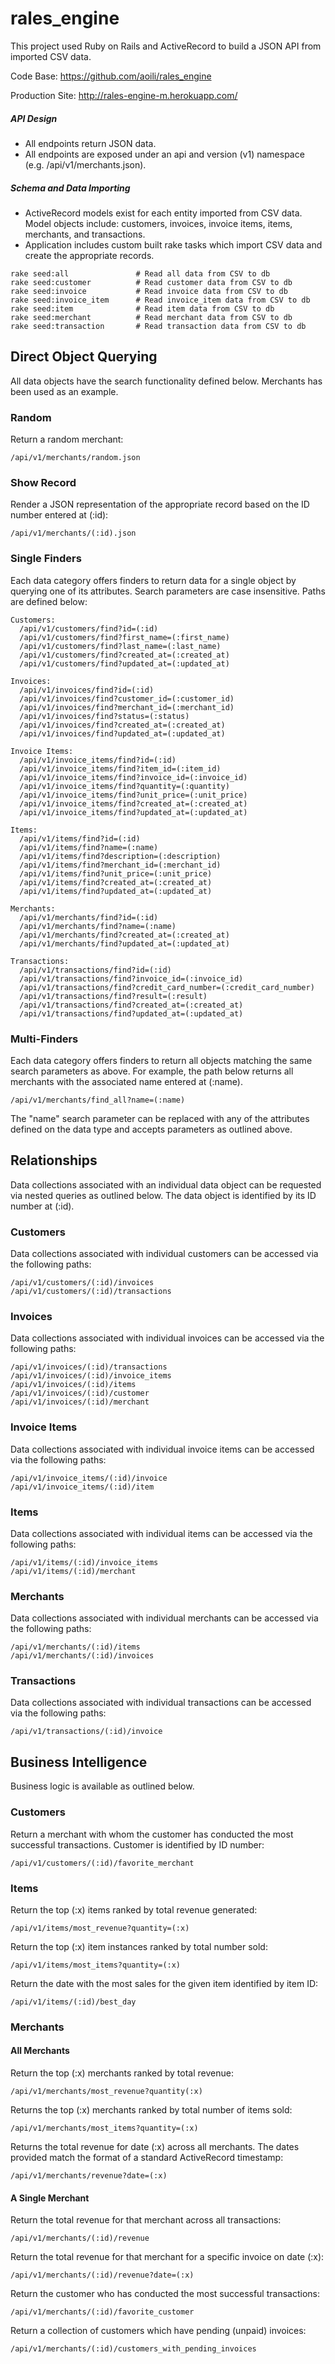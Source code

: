 # rales_engine
This project used Ruby on Rails and ActiveRecord to build a JSON API from imported CSV data.

Code Base: https://github.com/aoili/rales_engine

Production Site: http://rales-engine-m.herokuapp.com/

##### API Design

* All endpoints return JSON data.
* All endpoints are exposed under an api and version (v1) namespace (e.g. /api/v1/merchants.json).


##### Schema and Data Importing

* ActiveRecord models exist for each entity imported from CSV data. Model objects include: customers, invoices, invoice items, items, merchants, and transactions.
* Application includes custom built rake tasks which import CSV data and create the appropriate records.

```
rake seed:all               # Read all data from CSV to db
rake seed:customer          # Read customer data from CSV to db
rake seed:invoice           # Read invoice data from CSV to db
rake seed:invoice_item      # Read invoice_item data from CSV to db
rake seed:item              # Read item data from CSV to db
rake seed:merchant          # Read merchant data from CSV to db
rake seed:transaction       # Read transaction data from CSV to db
```


## Direct Object Querying


All data objects have the search functionality defined below.
Merchants has been used as an example.

### Random

Return a random merchant:

`/api/v1/merchants/random.json`

### Show Record

Render a JSON representation of the appropriate record based on the ID number entered at (:id):

`/api/v1/merchants/(:id).json`

### Single Finders

Each data category offers finders to return data for a single object by querying one of its attributes. Search parameters are case insensitive. Paths are defined below:

```
Customers:
  /api/v1/customers/find?id=(:id)
  /api/v1/customers/find?first_name=(:first_name)
  /api/v1/customers/find?last_name=(:last_name)
  /api/v1/customers/find?created_at=(:created_at)
  /api/v1/customers/find?updated_at=(:updated_at)

Invoices:
  /api/v1/invoices/find?id=(:id)
  /api/v1/invoices/find?customer_id=(:customer_id)
  /api/v1/invoices/find?merchant_id=(:merchant_id)
  /api/v1/invoices/find?status=(:status)
  /api/v1/invoices/find?created_at=(:created_at)
  /api/v1/invoices/find?updated_at=(:updated_at)

Invoice Items:
  /api/v1/invoice_items/find?id=(:id)
  /api/v1/invoice_items/find?item_id=(:item_id)
  /api/v1/invoice_items/find?invoice_id=(:invoice_id)
  /api/v1/invoice_items/find?quantity=(:quantity)
  /api/v1/invoice_items/find?unit_price=(:unit_price)
  /api/v1/invoice_items/find?created_at=(:created_at)
  /api/v1/invoice_items/find?updated_at=(:updated_at)

Items:
  /api/v1/items/find?id=(:id)
  /api/v1/items/find?name=(:name)
  /api/v1/items/find?description=(:description)
  /api/v1/items/find?merchant_id=(:merchant_id)
  /api/v1/items/find?unit_price=(:unit_price)
  /api/v1/items/find?created_at=(:created_at)
  /api/v1/items/find?updated_at=(:updated_at)

Merchants:
  /api/v1/merchants/find?id=(:id)
  /api/v1/merchants/find?name=(:name)
  /api/v1/merchants/find?created_at=(:created_at)
  /api/v1/merchants/find?updated_at=(:updated_at)

Transactions:
  /api/v1/transactions/find?id=(:id)
  /api/v1/transactions/find?invoice_id=(:invoice_id)
  /api/v1/transactions/find?credit_card_number=(:credit_card_number)
  /api/v1/transactions/find?result=(:result)
  /api/v1/transactions/find?created_at=(:created_at)
  /api/v1/transactions/find?updated_at=(:updated_at)
```

### Multi-Finders

Each data category offers finders to return all objects matching the same search parameters as above. For example, the path below returns all merchants with the associated name entered at (:name).

`/api/v1/merchants/find_all?name=(:name)`

 The "name" search parameter can be replaced with any of the attributes defined on the data type and accepts parameters as outlined above.

## Relationships

Data collections associated with an individual data object can be requested via nested queries as outlined below. The data object is identified by its ID number at (:id).

### Customers

Data collections associated with individual customers can be accessed via the following paths:

```
/api/v1/customers/(:id)/invoices
/api/v1/customers/(:id)/transactions
```

### Invoices

Data collections associated with individual invoices can be accessed via the following paths:

```
/api/v1/invoices/(:id)/transactions
/api/v1/invoices/(:id)/invoice_items
/api/v1/invoices/(:id)/items
/api/v1/invoices/(:id)/customer
/api/v1/invoices/(:id)/merchant
```

### Invoice Items

Data collections associated with individual invoice items can be accessed via the following paths:

```
/api/v1/invoice_items/(:id)/invoice
/api/v1/invoice_items/(:id)/item
```

### Items

Data collections associated with individual items can be accessed via the following paths:

```
/api/v1/items/(:id)/invoice_items
/api/v1/items/(:id)/merchant
```

### Merchants

Data collections associated with individual merchants can be accessed via the following paths:

```
/api/v1/merchants/(:id)/items
/api/v1/merchants/(:id)/invoices
```

### Transactions

Data collections associated with individual transactions can be accessed via the following paths:

```
/api/v1/transactions/(:id)/invoice
```


## Business Intelligence

Business logic is available as outlined below.

### Customers

 Return a merchant with whom the customer has conducted the most successful transactions. Customer is identified by ID number:

`/api/v1/customers/(:id)/favorite_merchant`

### Items

Return the top (:x) items ranked by total revenue generated:

`/api/v1/items/most_revenue?quantity=(:x)`

Return the top (:x) item instances ranked by total number sold:

`/api/v1/items/most_items?quantity=(:x)`

Return the date with the most sales for the given item identified by item ID:

`/api/v1/items/(:id)/best_day`

### Merchants

#### All Merchants

Return the top (:x) merchants ranked by total revenue:

`/api/v1/merchants/most_revenue?quantity(:x)`

Returns the top (:x) merchants ranked by total number of items sold:

`/api/v1/merchants/most_items?quantity=(:x)`

Returns the total revenue for date (:x) across all merchants. The dates provided match the format of a standard ActiveRecord timestamp:

`/api/v1/merchants/revenue?date=(:x)`


#### A Single Merchant

 Return the total revenue for that merchant across all transactions:

`/api/v1/merchants/(:id)/revenue`

 Return the total revenue for that merchant for a specific invoice on date (:x):

`/api/v1/merchants/(:id)/revenue?date=(:x)`

 Return the customer who has conducted the most successful transactions:

`/api/v1/merchants/(:id)/favorite_customer`

Return a collection of customers which have pending (unpaid) invoices:

`/api/v1/merchants/(:id)/customers_with_pending_invoices
`
